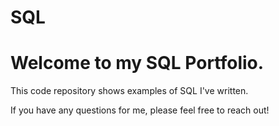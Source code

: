 # SQL
# Welcome to my SQL Portfolio.

This code repository shows examples of SQL I've written. 

If you have any questions for me, please feel free to reach out!
